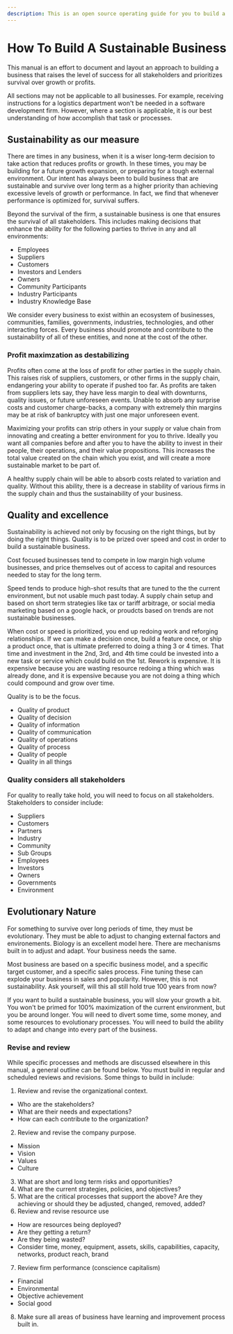 ```yaml
---
description: This is an open source operating guide for you to build a lasting businesses.
---
```


# How To Build A Sustainable Business

This manual is an effort to document and layout an approach to building a business that raises the level of success for all stakeholders and prioritizes survival over growth or profits.

All sections may not be applicable to all businesses. For example, receiving instructions for a logistics department won't be needed in a software development firm. However, where a section is applicable, it is our best understanding of how accomplish that task or processes.

## Sustainability as our measure

There are times in any business, when it is a wiser long-term decision to take action that reduces profits or growth. In these times, you may be building for a future growth expansion, or preparing for a tough external environment. Our intent has always been to build business that are sustainable and survive over long term as a higher priority than achieving excessive levels of growth or performance. In fact, we find that whenever performance is optimized for, survival suffers.

Beyond the survival of the firm, a sustainable business is one that ensures the survival of all stakeholders. This includes making decisions that enhance the ability for the following parties to thrive in any and all environments:

* Employees
* Suppliers
* Customers
* Investors and Lenders
* Owners
* Community Participants
* Industry Participants
* Industry Knowledge Base

We consider every business to exist within an ecosystem of businesses, communities, families, governments, industries, technologies, and other interacting forces. Every business should promote and contribute to the sustainability of all of these entities, and none at the cost of the other.

### Profit maximzation as destabilizing

Profits often come at the loss of profit for other parties in the supply chain. This raises risk of suppliers, customers, or other firms in the supply chain, endangering your ability to operate if pushed too far. As profits are taken from suppliers lets say, they have less margin to deal with downturns, quality issues, or future unforeseen events. Unable to absorb any surprise costs and customer charge-backs, a company with extremely thin margins may be at risk of bankruptcy with just one major unforeseen event.

Maximizing your profits can strip others in your supply or value chain from innovating and creating a better environment for you to thrive. Ideally you want all companies before and after you to have the ability to invest in their people, their operations, and their value propositions. This increases the total value created on the chain which you exist, and will create a more sustainable market to be part of.

A healthy supply chain will be able to absorb costs related to variation and quality. Without this ability, there is a decrease in stability of various firms in the supply chain and thus the sustainability of your business.

## Quality and excellence

Sustainability is achieved not only by focusing on the right things, but by doing the right things. Quality is to be prized over speed and cost in order to build a sustainable business.

Cost focused businesses tend to compete in low margin high volume businesses, and price themselves out of access to capital and resources needed to stay for the long term.

Speed tends to produce high-shot results that are tuned to the the current environment, but not usable much past today. A supply chain setup and based on short term strategies like tax or tariff arbitrage, or social media marketing based on a google hack, or proudcts based on trends are not sustainable businesses.

When cost or speed is prioritized, you end up redoing work and reforging relationships. If we can make a decision once, build a feature once, or ship a product once, that is ultimate preferred to doing a thing 3 or 4 times. That time and investment in the 2nd, 3rd, and 4th time could be invested into a new task or service which could build on the 1st. Rework is expensive. It is expensive because you are wasting resource redoing a thing which was already done, and it is expensive because you are not doing a thing which could compound and grow over time.

Quality is to be the focus.

* Quality of product
* Quality of decision
* Quality of information
* Quality of communication
* Quality of operations
* Quality of process
* Quality of people
* Quality in all things

### Quality considers all stakeholders

For quality to really take hold, you will need to focus on all stakeholders. Stakeholders to consider include:

* Suppliers
* Customers
* Partners
* Industry
* Community
* Sub Groups
* Employees
* Investors
* Owners
* Governments
* Environment
  

## Evolutionary Nature

For something to survive over long periods of time, they must be evolutionary. They must be able to adjust to changing external factors and environements. Biology is an excellent model here. There are mechanisms built in to adjust and adapt. Your business needs the same.

Most business are based on a specific business model, and a specific target customer, and a specific sales process. Fine tuning these can explode your business in sales and popularity. However, this is not sustainability. Ask yourself, will this all still hold true 100 years from now?

If you want to build a sustainable business, you will slow your growth a bit. You won't be primed for 100% maximization of the current environment, but you be around longer. You will need to divert some time, some money, and some resources to evolutionary processes. You will need to build the ability to adapt and change into every part of the business. 

### Revise and review

While specific processes and methods are discussed elsewhere in this manual, a general outline can be found below. You must build in regular and scheduled reviews and revisions. Some things to build in include:

1. Review and revise the organizational context.
  * Who are the stakeholders?
  * What are their needs and expectations?
  * How can each contribute to the organization?
2. Review and revise the company purpose.
  * Mission
  * Vision
  * Values
  * Culture
3. What are short and long term risks and opportunities?
4. What are the current strategies, policies, and objectives?
5. What are the critical processes that support the above? Are they achieving or should they be adjusted, changed, removed, added?
6. Review and revise resource use
  * How are resources being deployed?
  * Are they getting a return?
  * Are they being wasted?
  * Consider time, money, equipment, assets, skills, capabilities, capacity, networks, product reach, brand
7. Review firm performance (conscience capitalism)
  * Financial
  * Environmental
  * Objective achievement
  * Social good 
8. Make sure all areas of business have learning and improvement process built in.